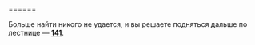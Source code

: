 ======

Больше найти никого не удается, и вы решаете подняться дальше по лестнице — [**141**](#n_141).

